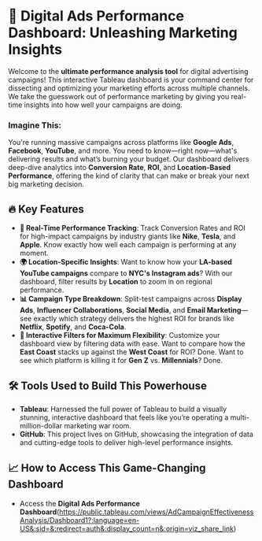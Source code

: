# 🚀 Digital Ads Performance Dashboard: Unleashing Marketing Insights

Welcome to the **ultimate performance analysis tool** for digital advertising campaigns! This interactive Tableau dashboard is your command center for dissecting and optimizing your marketing efforts across multiple channels. We take the guesswork out of performance marketing by giving you real-time insights into how well your campaigns are doing.

### Imagine This:
You're running massive campaigns across platforms like **Google Ads**, **Facebook**, **YouTube**, and more. You need to know—right now—what's delivering results and what’s burning your budget. Our dashboard delivers deep-dive analytics into **Conversion Rate**, **ROI**, and **Location-Based Performance**, offering the kind of clarity that can make or break your next big marketing decision.

## 🔥 Key Features
- **💼 Real-Time Performance Tracking**: Track Conversion Rates and ROI for high-impact campaigns by industry giants like **Nike**, **Tesla**, and **Apple**. Know exactly how well each campaign is performing at any moment.
- **🌍 Location-Specific Insights**: Want to know how your **LA-based YouTube campaigns** compare to **NYC's Instagram ads**? With our dashboard, filter results by **Location** to zoom in on regional performance.
- **📊 Campaign Type Breakdown**: Split-test campaigns across **Display Ads**, **Influencer Collaborations**, **Social Media**, and **Email Marketing**—see exactly which strategy delivers the highest ROI for brands like **Netflix**, **Spotify**, and **Coca-Cola**.
- **🎯 Interactive Filters for Maximum Flexibility**: Customize your dashboard view by filtering data with ease. Want to compare how the **East Coast** stacks up against the **West Coast** for ROI? Done. Want to see which platform is killing it for **Gen Z** vs. **Millennials**? Done.

## 🛠 Tools Used to Build This Powerhouse
- **Tableau**: Harnessed the full power of Tableau to build a visually stunning, interactive dashboard that feels like you’re operating a multi-million-dollar marketing war room.
- **GitHub**: This project lives on GitHub, showcasing the integration of data and cutting-edge tools to deliver high-level performance insights.

## 📈 How to Access This Game-Changing Dashboard
- Access the **Digital Ads Performance Dashboard**(https://public.tableau.com/views/AdCampaignEffectivenessAnalysis/Dashboard1?:language=en-US&:sid=&:redirect=auth&:display_count=n&:origin=viz_share_link)
